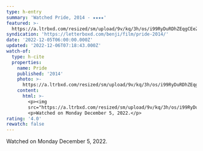 ```yaml
---
type: h-entry
summary: 'Watched Pride, 2014 - ★★★★'
featured: >-
  https://a.ltrbxd.com/resized/sm/upload/9v/kq/3h/os/i99RyDuRDhZEqgCEeZ5eKZ41bMh-0-600-0-900-crop.jpg?v=6633629edd
syndication: 'https://letterboxd.com/benji/film/pride-2014/'
date: '2022-12-05T06:00:00.000Z'
updated: '2022-12-06T07:18:43.000Z'
watch-of:
  type: h-cite
  properties:
    name: Pride
    published: '2014'
    photo: >-
      https://a.ltrbxd.com/resized/sm/upload/9v/kq/3h/os/i99RyDuRDhZEqgCEeZ5eKZ41bMh-0-600-0-900-crop.jpg?v=6633629edd
    content:
      html: >-
        <p><img
        src="https://a.ltrbxd.com/resized/sm/upload/9v/kq/3h/os/i99RyDuRDhZEqgCEeZ5eKZ41bMh-0-600-0-900-crop.jpg?v=6633629edd"/></p>
        <p>Watched on Monday December 5, 2022.</p>
rating: '4.0'
rewatch: false
---
```

Watched on Monday December 5, 2022.
